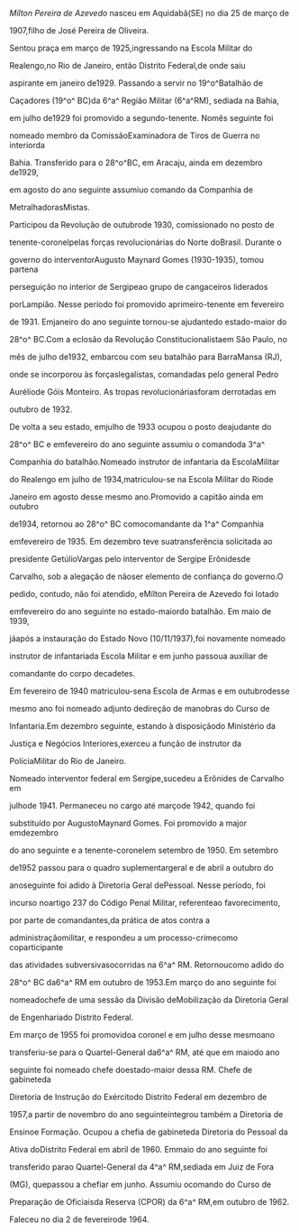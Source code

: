 

*Mílton Pereira de Azevedo* nasceu em Aquidabã(SE) no dia 25 de março de

1907,filho de José Pereira de Oliveira.



Sentou praça em março de 1925,ingressando na Escola Militar do

Realengo,no Rio de Janeiro, então Distrito Federal,de onde saiu

aspirante em janeiro de1929. Passando a servir no 19^o^Batalhão de

Caçadores (19^o^ BC)da 6^a^ Região Militar (6^a^RM), sediada na Bahia,

em julho de1929 foi promovido a segundo-tenente. Nomês seguinte foi

nomeado membro da ComissãoExaminadora de Tiros de Guerra no interiorda

Bahia. Transferido para o 28^o^BC, em Aracaju, ainda em dezembro de1929,

em agosto do ano seguinte assumiuo comando da Companhia de

MetralhadorasMistas.



Participou da Revolução de outubrode 1930, comissionado no posto de

tenente-coronelpelas forças revolucionárias do Norte doBrasil. Durante o

governo do interventorAugusto Maynard Gomes (1930-1935), tomou partena

perseguição no interior de Sergipeao grupo de cangaceiros liderados

porLampião. Nesse período foi promovido aprimeiro-tenente em fevereiro

de 1931. Emjaneiro do ano seguinte tornou-se ajudantedo estado-maior do

28^o^ BC.Com a eclosão da Revolução Constitucionalistaem São Paulo, no

mês de julho de1932, embarcou com seu batalhão para BarraMansa (RJ),

onde se incorporou às forçaslegalistas, comandadas pelo general Pedro

Auréliode Góis Monteiro. As tropas revolucionáriasforam derrotadas em

outubro de 1932.



De volta a seu estado, emjulho de 1933 ocupou o posto deajudante do

28^o^ BC e emfevereiro do ano seguinte assumiu o comandoda 3^a^

Companhia do batalhão.Nomeado instrutor de infantaria da EscolaMilitar

do Realengo em julho de 1934,matriculou-se na Escola Militar do Riode

Janeiro em agosto desse mesmo ano.Promovido a capitão ainda em outubro

de1934, retornou ao 28^o^ BC comocomandante da 1^a^ Companhia

emfevereiro de 1935. Em dezembro teve suatransferência solicitada ao

presidente GetúlioVargas pelo interventor de Sergipe Erônidesde

Carvalho, sob a alegação de nãoser elemento de confiança do governo.O

pedido, contudo, não foi atendido, eMílton Pereira de Azevedo foi lotado

emfevereiro do ano seguinte no estado-maiordo batalhão. Em maio de 1939,

jáapós a instauração do Estado Novo (10/11/1937),foi novamente nomeado

instrutor de infantariada Escola Militar e em junho passoua auxiliar de

comandante do corpo decadetes.



Em fevereiro de 1940 matriculou-sena Escola de Armas e em outubrodesse

mesmo ano foi nomeado adjunto dedireção de manobras do Curso de

Infantaria.Em dezembro seguinte, estando à disposiçãodo Ministério da

Justiça e Negócios Interiores,exerceu a função de instrutor da

PolíciaMilitar do Rio de Janeiro.



Nomeado interventor federal em Sergipe,sucedeu a Erônides de Carvalho em

julhode 1941. Permaneceu no cargo até marçode 1942, quando foi

substituído por AugustoMaynard Gomes. Foi promovido a major emdezembro

do ano seguinte e a tenente-coronelem setembro de 1950. Em setembro

de1952 passou para o quadro suplementargeral e de abril a outubro do

anoseguinte foi adido à Diretoria Geral dePessoal. Nesse período, foi

incurso noartigo 237 do Código Penal Militar, referenteao favorecimento,

por parte de comandantes,da prática de atos contra a

administraçãomilitar, e respondeu a um processo-crimecomo coparticipante

das atividades subversivasocorridas na 6^a^ RM. Retornoucomo adido do

28^o^ BC da6^a^ RM em outubro de 1953.Em março do ano seguinte foi

nomeadochefe de uma sessão da Divisão deMobilização da Diretoria Geral

de Engenhariado Distrito Federal.



Em março de 1955 foi promovidoa coronel e em julho desse mesmoano

transferiu-se para o Quartel-General da6^a^ RM, até que em maiodo ano

seguinte foi nomeado chefe doestado-maior dessa RM. Chefe de gabineteda

Diretoria de Instrução do Exércitodo Distrito Federal em dezembro de

1957,a partir de novembro do ano seguinteintegrou também a Diretoria de

Ensinoe Formação. Ocupou a chefia de gabineteda Diretoria do Pessoal da

Ativa doDistrito Federal em abril de 1960. Emmaio do ano seguinte foi

transferido parao Quartel-General da 4^a^ RM,sediada em Juiz de Fora

(MG), quepassou a chefiar em junho. Assumiu ocomando do Curso de

Preparação de Oficiaisda Reserva (CPOR) da 6^a^ RM,em outubro de 1962.



Faleceu no dia 2 de fevereirode 1964.



